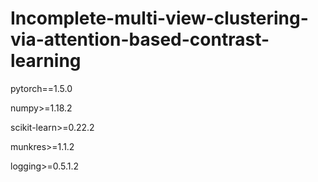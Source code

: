 # Incomplete-multi-view-clustering-via-attention-based-contrast-learning

pytorch==1.5.0 

numpy>=1.18.2

scikit-learn>=0.22.2

munkres>=1.1.2

logging>=0.5.1.2
